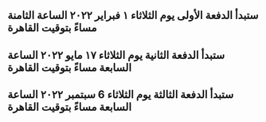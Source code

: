 ## ستبدأ الدفعة الأولى يوم الثلاثاء ١ فبراير ٢٠٢٢ الساعة  الثامنة مساءً بتوقيت القاهرة

## ستبدأ الدفعة الثانية يوم الثلاثاء ١٧ مايو ٢٠٢٢ الساعة السابعة مساءً بتوقيت القاهرة

## ستبدأ الدفعة الثالثة يوم الثلاثاء 6 سبتمبر ٢٠٢٢ الساعة السابعة مساءً بتوقيت القاهرة

